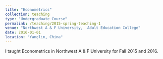 ```yaml
---
title: "Econometrics"
collection: teaching
type: "Undergraduate Course"
permalink: /teaching/2015-spring-teaching-1
venue: "Northwest A & F University,  Adult Education College"
date: 2016-01-01
location: "Yanglin, China"
---
```


I taught Econometrics in Northwest A & F University for Fall 2015 and 2016.

